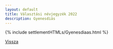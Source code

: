 ```yaml
---
layout: default
title: Választási névjegyzék 2022
description: Gyenesdiás
---
```


{% include settlementHTMLs/Gyenesdiaas.html %}

[Vissza](../)
